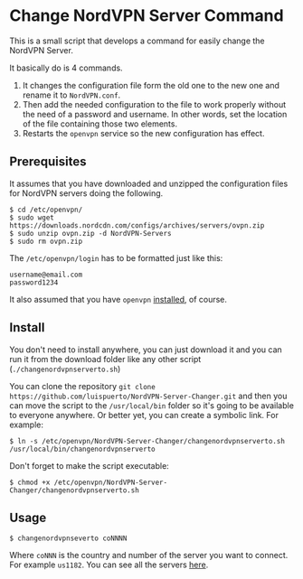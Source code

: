 # Change NordVPN Server Command

This is a small script that develops a command for easily change the NordVPN Server. 

It basically do is 4 commands. 

1. It changes the configuration file form the old one to the new one and rename it to `NordVPN.conf`. 
2. Then add the needed configuration to the file to work properly without the need of a password and username. In other words, set the location of the file containing those two elements. 
3. Restarts the `openvpn` service so the new configuration has effect. 

## Prerequisites

It assumes that you have downloaded and unzipped the configuration files for NordVPN servers doing the following.  

```shell
$ cd /etc/openvpn/
$ sudo wget https://downloads.nordcdn.com/configs/archives/servers/ovpn.zip
$ sudo unzip ovpn.zip -d NordVPN-Servers
$ sudo rm ovpn.zip
```

The `/etc/openvpn/login` has to be formatted just like this: 

```
username@email.com
password1234
```

It also assumed that you have `openvpn` [installed](openvpn%20setup.md), of course.

## Install

You don't need to install anywhere, you can just download it and you can run it from the download folder like any other script (`./changenordvpnserverto.sh`)

You can clone the repository `git clone https://github.com/luispuerto/NordVPN-Server-Changer.git` and then you can move the script to the `/usr/local/bin` folder so it's going to be available to everyone anywhere. Or better yet, you can create a symbolic link. For example:

```shell
$ ln -s /etc/openvpn/NordVPN-Server-Changer/changenordvpnserverto.sh /usr/local/bin/changenordvpnserverto
```

Don't forget to make the script executable: 

```shell
$ chmod +x /etc/openvpn/NordVPN-Server-Changer/changenordvpnserverto.sh
```

## Usage

```shell
$ changenordvpnseverto coNNNN
```

Where `coNNN` is the country and number of the server you want to connect. For example `us1182`. You can see all the servers [here](https://nordvpn.com/servers/). 

​	
